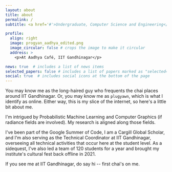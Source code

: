 ```yaml
---
layout: about
title: about
permalink: /
subtitle: <a href='#'>Undergraduate, Computer Science and Engineering</a>, IIT Gandhinagar

profile:
  align: right
  image: progyan_aadhya_edited.png
  image_circular: false # crops the image to make it circular
  address: >
    <p>At Aadhya Café, IIT Gandhinagar</p>

news: true  # includes a list of news items
selected_papers: false # includes a list of papers marked as "selected={true}"
social: true  # includes social icons at the bottom of the page
---
```


You may know me as the long-haired guy who frequents the chai places around IIT Gandhinagar. Or, you may know me as ```plugyawn```, which is what I identify as online. Either way, this is my slice of the internet, so here's a little bit about me.

I'm intrigued by Probabilistic Machine Learning and Computer Graphics (if radiance fields are involved). My research is aligned along those fields.

I've been part of the Google Summer of Code, I am a Cargill Global Scholar, and I'm also serving as the Technical Coordinator at IIT Gandhinagar, overseeing all technical activities that occur here at the student level. As a sidequest, I've also led a team of 120 students for a year and brought my institute's cultural fest back offline in 2021.

If you see me at IIT Gandhinagar, do say hi -- first chai's on me.






<!-- 
Write your biography here. Tell the world about yourself. Link to your favorite [subreddit](http://reddit.com). You can put a picture in, too. The code is already in, just name your picture `prof_pic.jpg` and put it in the `img/` folder.

Put your address / P.O. box / other info right below your picture. You can also disable any these elements by editing `profile` property of the YAML header of your `_pages/about.md`. Edit `_bibliography/papers.bib` and Jekyll will render your [publications page](/al-folio/publications/) automatically.

Link to your social media connections, too. This theme is set up to use [Font Awesome icons](http://fortawesome.github.io/Font-Awesome/) and [Academicons](https://jpswalsh.github.io/academicons/), like the ones below. Add your Facebook, Twitter, LinkedIn, Google Scholar, or just disable all of them. -->

